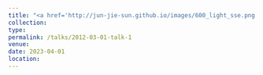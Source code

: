 ```yaml
---
title: "<a href='http://jun-jie-sun.github.io/images/600_light_sse.png' style='color: teal;'>1. National-level: Third Prize in the 8th National College Students' Practical and Innovative Works Competition on Safety Science and Engineering</a>"
collection: 
type:
permalink: /talks/2012-03-01-talk-1
venue: 
date: 2023-04-01
location: 
---
```

